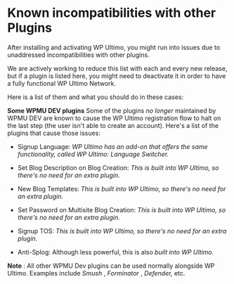 # Known incompatibilities with other Plugins

After installing and activating WP Ultimo, you might run into issues due to unaddressed incompatibilities with other plugins.

We are actively working to reduce this list with each and every new release, but if a plugin is listed here, you might need to deactivate it in order to have a fully functional WP Ultimo Network.

Here is a list of them and what you should do in these cases:

**Some WPMU DEV plugins** Some of the plugins _no longer_ maintained by WPMU DEV are known to cause the WP Ultimo registration flow to halt on the last step (the user isn't able to create an account). Here's a list of the plugins that cause those issues:

  * Signup Language: _WP Ultimo has an add-on that offers the same functionality, called WP Ultimo: Language Switcher._

  * Set Blog Description on Blog Creation: _This is built into WP Ultimo, so there's no need for an extra plugin._

  * New Blog Templates: _This is built into WP Ultimo, so there's no need for an extra plugin._

  * Set Password on Multisite Blog Creation: _This is built into WP Ultimo, so there's no need for an extra plugin._

  * Signup TOS: _This is built into WP Ultimo, so there's no need for an extra plugin._

  * Anti-Splog: Although less powerful, this is also _built into WP Ultimo._

**Note** : All other WPMU Dev plugins can be used normally alongside WP Ultimo. Examples include _Smush_ , _Forminator_ , _Defender,_ etc.
